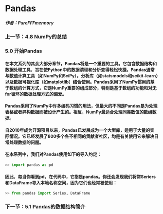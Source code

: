 # Pandas
##### 作者：PureFFFmennory

### 上一节：4.8 NumPy的总结

### 5.0 开始Pandas
#### 在本文系列的其余大部分章节，Pandas将是一个重要的工具。它包含数据结构和数据处理工具，旨在使Python中的数据清理和分析变得轻松快捷。Pandas通常与数值计算工具（如NumPy和SciPy），分析库（如statsmodels和scikit-learn）以及数据可视化库（如matplotlib）结合使用。Pandas采用了NumPy惯用的基于数组的计算方式，它是NumPy重要的组成部分，特别是基于数组的功能和对无for循环的数据处理方式的偏爱。
#### Pandas采用了NumPy中许多编码习惯的用法，但最大的不同是Pandas是为处理表格或者异构数据而被设计产生的。相反，NumPy最适合处理同类数值的数组数据。
#### 自2010年成为开源项目以来，Pandas已发展成为一个大型库，适用于大量的实际情况。它已经发展了800多个各不相同的贡献者社区，均是有关使用它来解决日常处理数据的问题。
#### 在本系列中，我们对Pandas使用如下的导入约定：
```python
>> import pandas as pd
```
#### 因此，每当你看到pd，在代码中，它指是pandas。你还会发现我们将常Seriers和DataFrame导入本地名称空间，因为它们也经常被使用：
```python
>> from pandas import Series, DataFrame
```

### 下一节：5.1 Pandas的数据结构简介
